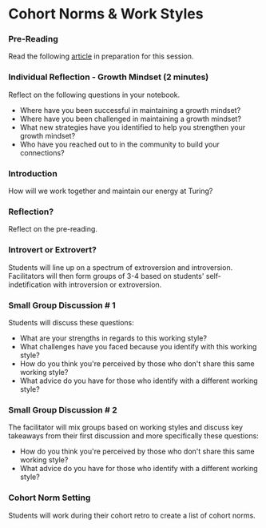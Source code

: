 # Cohort Norms & Work Styles

### Pre-Reading

Read the following [article](https://www.fastcompany.com/3016031/leadership-now/are-you-an-introvert-or-an-extrovert-and-what-it-means-for-your-career) in preparation for this session.

### Individual Reflection - Growth Mindset (2 minutes)

Reflect on the following questions in your notebook.

* Where have you been successful in maintaining a growth mindset?
* Where have you been challenged in maintaining a growth mindset?
* What new strategies have you identified to help you strengthen your growth mindset?
* Who have you reached out to in the community to build your connections?

### Introduction

How will we work together and maintain our energy at Turing?

### Reflection?

Reflect on the pre-reading.

### Introvert or Extrovert?

Students will line up on a spectrum of extroversion and introversion. Facilitators will then form groups of 3-4 based on students' self-indetification with introversion or extroversion.

### Small Group Discussion # 1

Students will discuss these questions:

* What are your strengths in regards to this working style?
* What challenges have you faced because you identify with this working style?
* How do you think you're perceived by those who don't share this same working style?
* What advice do you have for those who identify with a different working style?

### Small Group Discussion # 2

The facilitator will mix groups based on working styles and discuss key takeaways from their first discussion and more specifically these questions:

* How do you think you're perceived by those who don't share this same working style?
* What advice do you have for those who identify with a different working style?

### Cohort Norm Setting

Students will work during their cohort retro to create a list of cohort norms.
